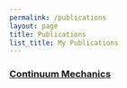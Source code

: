 ```yaml
---
permalink: /publications
layout: page
title: Publications
list_title: My Publications
---
```



### <a href="../assets/pdfs/SMI2023_Woven_Tiles-2.pdf" target="_blank">Continuum Mechanics</a>

